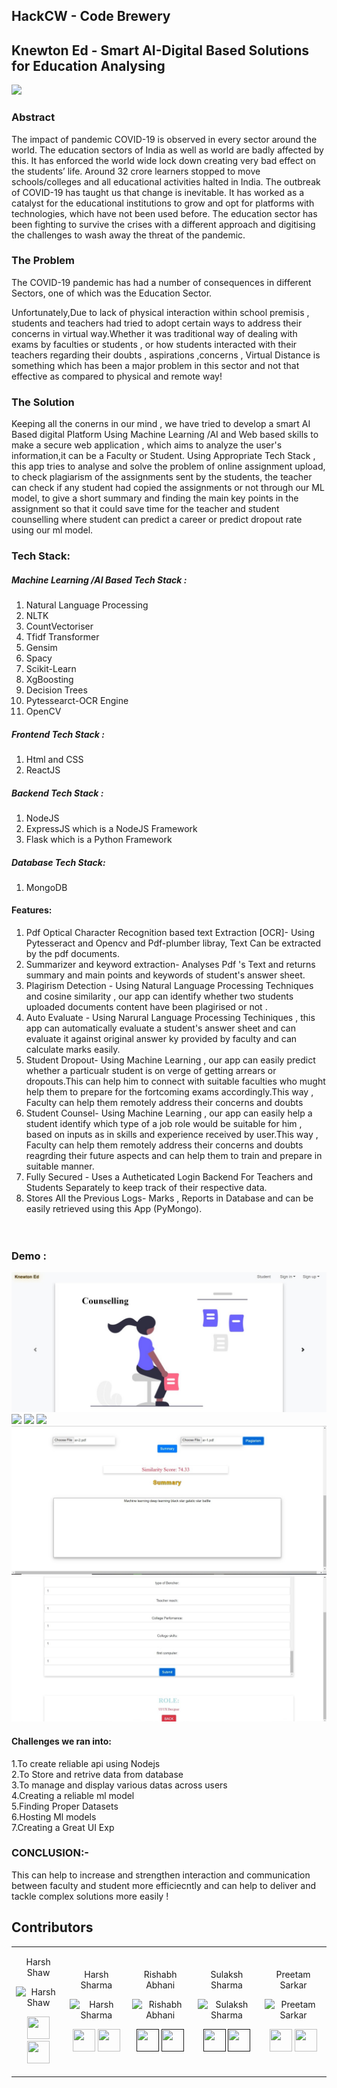 ## HackCW - Code Brewery

## Knewton Ed - Smart AI-Digital Based Solutions for Education Analysing
<img src="https://github.com/harshshaw/HACKOFF/blob/main/Profiles_Pics/main%20read.png">


### Abstract

The impact of pandemic COVID-19 is observed in every sector around the world. The education sectors of India as well as world are badly affected by this. It has enforced the world wide lock down creating very bad effect on the students’ life. Around 32 crore learners stopped to move schools/colleges and all educational activities halted in India. The outbreak of COVID-19 has taught us that change is inevitable. It has worked as a catalyst for the educational institutions to grow and opt for platforms with technologies, which have not been used before. The education sector has been fighting to survive the crises with a different approach and digitising the challenges to wash away the threat of the pandemic. 

### The Problem
The COVID-19 pandemic has had a number of consequences in different Sectors, one of which was the Education Sector.

Unfortunately,Due to lack of physical interaction within school premisis , students and teachers had tried to adopt certain ways to address their concerns in virtual way.Whether it was traditional way of dealing with exams by faculties or students , or how students interacted with their teachers regarding their doubts , aspirations ,concerns , Virtual Distance is something which has been a major problem in this sector and not that effective as compared to physical and remote way!

### The Solution
Keeping all the conerns in our mind , we have tried to develop a smart AI Based digital Platform Using Machine Learning /AI and Web based skills to make a secure web application , which aims to analyze the user's information,it can be a Faculty or Student. Using Appropriate Tech Stack , this app tries to analyse and solve the problem of online assignment upload, to check plagiarism of the assignments sent by the students, the teacher can check if any student had copied the assignments or not through our ML model, to give a short summary and finding the main key points in the assignment so that it could save time for the teacher and student counselling where student can predict a career or predict dropout rate using our ml model.



     



### Tech Stack:
##### Machine Learning /AI Based Tech Stack :

  1. Natural Language Processing
  2. NLTK
  3. CountVectoriser
  4. Tfidf Transformer
  5. Gensim
  6. Spacy
  7. Scikit-Learn
  8. XgBoosting
  9. Decision Trees
  10. Pytessearct-OCR Engine
  11. OpenCV

##### Frontend Tech Stack :

1. Html and CSS
2. ReactJS

##### Backend Tech Stack :

1. NodeJS
2. ExpressJS which is a NodeJS Framework
3. Flask which is a Python Framework

##### Database Tech Stack:

1. MongoDB

#### Features:

  1. Pdf Optical Character Recognition based text Extraction [OCR]- Using Pytesseract and Opencv and Pdf-plumber libray, Text Can be extracted by the pdf documents.
  2. Summarizer and keyword extraction- Analyses Pdf 's Text and returns summary and main points and keywords of student's answer sheet.
  3. Plagirism Detection - Using Natural Language Processing Techniques and cosine similarity , our app can identify whether two students uploaded documents content have been plagirised or not .
  4. Auto Evaluate  - Using Narural Language Processing Techiniques , this app can automatically evaluate a student's answer sheet and can evaluate it against original answer ky provided by faculty and can calculate marks easily. 
  5. Student Dropout- Using Machine Learning , our app can easily predict whether a particualr student is on verge of getting arrears or dropouts.This can help him to connect with suitable faculties who mught help them to prepare for the fortcoming exams accordingly.This way , Faculty can help them remotely address their concerns and doubts
   6. Student Counsel- Using Machine Learning , our app can easily help a student identify which type of a job role would be suitable for him , based on inputs as in skills and experience received by user.This way , Faculty can help them remotely address their concerns and doubts reagrding their future aspects and can help them to train and prepare in suitable manner. <br>  
   7. Fully Secured - Uses a Autheticated Login Backend For Teachers and Students Separately to keep track of their respective data.<br>
   8. Stores All the Previous Logs- Marks , Reports  in Database and can be easily retrieved using this App (PyMongo).<br>
   <br><br>
  
  ### Demo :
   <img src="https://github.com/harshshaw/HACKOFF/blob/main/Profiles_Pics/sample.jpeg">
  <img src="https://github.com/harshshaw/HACKOFF/blob/main/Profiles_Pics/sample1.jpeg">
    <img src="https://github.com/harshshaw/HACKOFF/blob/main/Profiles_Pics/sample2.jpeg">
      <img src="https://github.com/harshshaw/HACKOFF/blob/main/Profiles_Pics/sample3.jpeg">
        <img src="https://github.com/harshshaw/HACKOFF/blob/main/Profiles_Pics/sample4.jpeg">
         <img src="https://github.com/harshshaw/HACKOFF/blob/main/Profiles_Pics/sample5.jpeg">
        <br>
 
  #### Challenges we ran into:

   1.To create reliable api using Nodejs<br>
   2.To Store and retrive data from database<br>
   3.To manage and display various datas across users<br>
   4.Creating a reliable ml model<br>
   5.Finding Proper Datasets<br>
   6.Hosting Ml models<br>
   7.Creating a Great UI Exp
   
 ###   CONCLUSION:-
This can help to increase and strengthen interaction and communication between faculty and student more efficiecntly and can help to deliver and tackle complex solutions more easily !

  
  
  ## Contributors

<table>
<tr align="center">

<td>

Harsh Shaw

<p align="center">
<img src = "https://github.com/harshshaw/HACKOFF/blob/main/Profiles_Pics/Harsh%20Shaw.jpeg"  height="120" alt="Harsh Shaw">
</p>
<p align="center">
<a href = "https://github.com/harshshaw"><img src = "http://www.iconninja.com/files/241/825/211/round-collaboration-social-github-code-circle-network-icon.svg" width="36" height = "36"/></a>
<a href = "https://www.linkedin.com/in/harsh-shaw-070105174/">
<img src = "http://www.iconninja.com/files/863/607/751/network-linkedin-social-connection-circular-circle-media-icon.svg" width="36" height="36"/>
</a>
</p>
</td>


<td>

Harsh Sharma

<p align="center">
<img src = "https://github.com/harshshaw/HACKOFF/blob/main/Profiles_Pics/Harsh%20Sharma.jpg"  height="120" alt="Harsh Sharma">
</p>
<p align="center">
<a href = "https://github.com/harshgeek4coder"><img src = "http://www.iconninja.com/files/241/825/211/round-collaboration-social-github-code-circle-network-icon.svg" width="36" height = "36"/></a>
<a href = "https://www.linkedin.com/in/harsh-sharma-484a4ab6/">
<img src = "http://www.iconninja.com/files/863/607/751/network-linkedin-social-connection-circular-circle-media-icon.svg" width="36" height="36"/>
</a>
</p>
</td>


<td>

Rishabh Abhani

<p align="center">
<img src = "https://github.com/harshshaw/HACKOFF/blob/main/Profiles_Pics/Rishabh%20Abhani.jpeg"  height="120" alt="Rishabh Abhani">
</p>
<p align="center">
<a href = ""><img src = "http://www.iconninja.com/files/241/825/211/round-collaboration-social-github-code-circle-network-icon.svg" width="36" height = "36"/></a>
<a href = "">
<img src = "http://www.iconninja.com/files/863/607/751/network-linkedin-social-connection-circular-circle-media-icon.svg" width="36" height="36"/>
</a>
</p>
</td>

<td>

Sulaksh Sharma

<p align="center">
<img src = "https://github.com/harshshaw/HACKOFF/blob/main/Profiles_Pics/Sulaksh%20Sharma.jpeg"  height="120" alt="Sulaksh Sharma">
</p>
<p align="center">
<a href = ""><img src = "http://www.iconninja.com/files/241/825/211/round-collaboration-social-github-code-circle-network-icon.svg" width="36" height = "36"/></a>
<a href = "">
<img src = "http://www.iconninja.com/files/863/607/751/network-linkedin-social-connection-circular-circle-media-icon.svg" width="36" height="36"/>
</a>
</p>
</td>



<td>

Preetam Sarkar

<p align="center">
<img src = "https://github.com/harshshaw/HACKOFF/blob/main/Profiles_Pics/Preetam%20Sarkar.jpeg"  height="120" alt="Preetam Sarkar">
</p>
<p align="center">
<a href = "https://github.com/Leoravoe"><img src = "http://www.iconninja.com/files/241/825/211/round-collaboration-social-github-code-circle-network-icon.svg" width="36" height = "36"/></a>
<a href = "https://www.linkedin.com/in/preetam-sarkar-762233200/">
<img src = "http://www.iconninja.com/files/863/607/751/network-linkedin-social-connection-circular-circle-media-icon.svg" width="36" height="36"/>
</a>
</p>
</td>


  </table>
</tr>
  </table>
  
  
